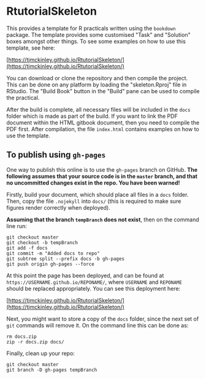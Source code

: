 # RtutorialSkeleton

This provides a template for R practicals written using the `bookdown` package. The template provides some customised "Task" and "Solution" boxes amongst other things. To see some examples on how to use this template, see here:

[https://tjmckinley.github.io/RtutorialSkeleton/](https://tjmckinley.github.io/RtutorialSkeleton/)

You can download or clone the repository and then compile the project. This can be done on any platform by loading the "skeleton.Rproj" file in RStudio. The "Build Book" button in the "Build" pane can be used to compile the practical. 

After the build is complete, all necessary files will be included in the `docs` folder which is made as part of the build. If you want to link the PDF document within the HTML gitbook document, then you need to compile the PDF first. After compilation, the file `index.html` contains examples on how to use the template.

## To publish using `gh-pages`

One way to publish this online is to use the `gh-pages` branch on GitHub. **The following assumes that your source code is in the `master` branch, and that no uncommitted changes exist in the repo. You have been warned!**

Firstly, build your document, which should place all files in a `docs` folder. Then, copy the file `.nojekyll` into `docs/` (this is required to make sure figures render correctly when deployed).

**Assuming that the branch `tempBranch` does not exist**, then on the command line run:

```
git checkout master
git checkout -b tempBranch
git add -f docs
git commit -m "Added docs to repo"
git subtree split --prefix docs -b gh-pages
git push origin gh-pages --force
```

At this point the page has been deployed, and can be found at `https://USERNAME.github.io/REPONAME/`, where `USERNAME` and `REPONAME` should be replaced appropriately. You can see this deployment here:

[https://tjmckinley.github.io/RtutorialSkeleton/](https://tjmckinley.github.io/RtutorialSkeleton/)

Next, you might want to store a copy of the `docs` folder, since the next set of `git` commands will remove it. On the command line this can be done as:

```
rm docs.zip
zip -r docs.zip docs/
```

Finally, clean up your repo:

```
git checkout master
git branch -D gh-pages tempBranch
```


